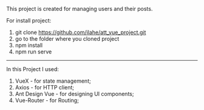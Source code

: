 This project is created for managing users and their posts.

For install project:

1) git clone https://github.com/ilahe/att_vue_project.git 
2) go to the folder where you cloned project
3) npm install
4) npm run serve


----------------------------------

In this Project I used:

1) VueX - for state management;
2) Axios - for HTTP client;
3) Ant Design Vue - for designing UI components;
4) Vue-Router - for Routing; 
